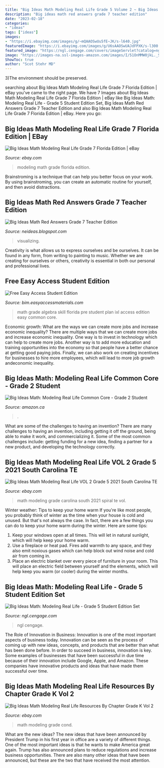 ```yaml
---
title: "Big Ideas Math Modeling Real Life Grade 5 Volume 2 ~ Big Ideas Math Red Answers Grade 7 Teacher Edition"
description: "Big ideas math red answers grade 7 teacher edition"
date: "2023-02-18"
categories:
- "ideas"
tags: ["ideas"]
images:
- "https://i.ebayimg.com/images/g/~mQAAOSwUu5fE~JK/s-l640.jpg"
featuredImage: "https://i.ebayimg.com/images/g/U6sAAOSwUAJdFPXK/s-l300.jpg"
featured_image: "https://ngl.cengage.com/covers/imageServlet?catalog=ngl&amp;epi=155450840317721714810572855281348419736"
image: "https://images-na.ssl-images-amazon.com/images/I/51OnMMW0jkL._SX198_BO1,204,203,200_QL40_ML2_.jpg"
ShowToc: true
author: "Scot Stehr MD"
---
```



3)The environment should be preserved. 

	

		
searching about Big Ideas Math Modeling Real Life Grade 7 Florida Edition | eBay you've came to the right page. We have 7 Images about Big Ideas Math Modeling Real Life Grade 7 Florida Edition | eBay like Big Ideas Math: Modeling Real Life - Grade 5 Student Edition Set, Big Ideas Math Red Answers Grade 7 Teacher Edition and also Big Ideas Math Modeling Real Life Grade 7 Florida Edition | eBay. Here you go:
		
    
## Big Ideas Math Modeling Real Life Grade 7 Florida Edition | EBay

<img loading=lazy src="https://i.ebayimg.com/images/g/U6sAAOSwUAJdFPXK/s-l300.jpg" onerror="this.onerror=null;this.src='https://tse2.mm.bing.net/th?id=OIP.ZjorSfDJjZKLatLtc0QrOgAAAA&amp;pid=15.1';" alt="Big Ideas Math Modeling Real Life Grade 7 Florida Edition | eBay">

_Source: ebay.com_

>modeling math grade florida edition. 

	

Brainstroming is a technique that can help you better focus on your work. By using brainstroming, you can create an automatic routine for yourself, and then avoid distractions.

    
## Big Ideas Math Red Answers Grade 7 Teacher Edition

<img loading=lazy src="https://images-na.ssl-images-amazon.com/images/I/51FKrdKK8jL._SX258_BO1,204,203,200_.jpg" onerror="this.onerror=null;this.src='https://tse1.mm.bing.net/th?id=OIP.bO5ESTYK24ft53kSpTyClAAAAA&amp;pid=15.1';" alt="Big Ideas Math Red Answers Grade 7 Teacher Edition">

_Source: neideas.blogspot.com_

>visualizing. 

	

Creativity is what allows us to express ourselves and be ourselves. It can be found in any form, from writing to painting to music. Whether we are creating for ourselves or others, creativity is essential in both our personal and professional lives.

    
## Free Easy Access Student Edition

<img loading=lazy src="https://www.bigideasmath.com/uploads/images/book_covers/mrl2019/grade8_cc.jpg" onerror="this.onerror=null;this.src='https://tse1.mm.bing.net/th?id=OIP.qKbu-tQkFrTEibhyXs_2lwAAAA&amp;pid=15.1';" alt="Free Easy Access Student Edition">

_Source: bim.easyaccessmaterials.com_

>math grade algebra skill florida pre student plan ixl access edition easy common core. 

	

Economic growth: What are the ways we can create more jobs and increase economic inequality?
There are multiple ways that we can create more jobs and increase economic inequality. One way is to invest in technology which can help to create more jobs. Another way is to add more education and training opportunities into the economy so that people have a better chance at getting good paying jobs. Finally, we can also work on creating incentives for businesses to hire more employees, which will lead to more job growth andeconomic inequality.

    
## Big Ideas Math: Modeling Real Life Common Core - Grade 2 Student

<img loading=lazy src="https://images-na.ssl-images-amazon.com/images/I/51OnMMW0jkL._SX198_BO1,204,203,200_QL40_ML2_.jpg" onerror="this.onerror=null;this.src='https://tse1.mm.bing.net/th?id=OIP.I66InKhPGikKU60FGH7mUQAAAA&amp;pid=15.1';" alt="Big Ideas Math: Modeling Real Life Common Core - Grade 2 Student">

_Source: amazon.ca_

>. 

	

What are some of the challenges to having an invention?
There are many challenges to having an invention, including getting it off the ground, being able to make it work, and commercializing it. Some of the most common challenges include: getting funding for a new idea, finding a partner for a new product, and developing the technology correctly.

    
## Big Ideas Math Modeling Real Life VOL 2 Grade 5 2021 South Carolina TE

<img loading=lazy src="https://i.ebayimg.com/images/g/UG0AAOSwmKdfc2PF/s-l400.jpg" onerror="this.onerror=null;this.src='https://tse1.mm.bing.net/th?id=OIP.QDYqzrcuLsPzHlA8wE0VlwAAAA&amp;pid=15.1';" alt="Big Ideas Math Modeling Real Life VOL 2 Grade 5 2021 South Carolina TE">

_Source: ebay.com_

>math modeling grade carolina south 2021 spiral te vol. 

	

Winter weather: Tips to keep your home warm
If you're like most people, you probably think of winter as the time when your house is cold and unused. But that's not always the case. In fact, there are a few things you can do to keep your home warm during the winter. Here are some tips:
1) Keep your windows open at all times. This will let in natural sunlight, which will help keep your home warm.
2) Use a fireplace or heat pad. Fires add warmth to any space, and they also emit noxious gases which can help block out wind noise and cold air from coming in.
3) Place an electric blanket over every piece of furniture in your room. This will place an electric field between yourself and the elements, which will help keep you warm (or cooler) during the winter months.

    
## Big Ideas Math: Modeling Real Life - Grade 5 Student Edition Set

<img loading=lazy src="https://ngl.cengage.com/covers/imageServlet?catalog=ngl&amp;epi=155450840317721714810572855281348419736" onerror="this.onerror=null;this.src='https://tse1.mm.bing.net/th?id=OIP.ZfHBW6-77zmMHZU_DHGAswAAAA&amp;pid=15.1';" alt="Big Ideas Math: Modeling Real Life - Grade 5 Student Edition Set">

_Source: ngl.cengage.com_

>ngl cengage. 

	

The Role of Innovation in Business:
Innovation is one of the most important aspects of business today. Innovation can be seen as the process of coming up with new ideas, concepts, and products that are better than what has been done before. In order to succeed in business, innovation is key. Some examples of businesses that have been successful in due time because of their innovation include Google, Apple, and Amazon. These companies have innovative products and ideas that have made them successful over time.

    
## Big Ideas Math Modeling Real Life Resources By Chapter Grade K Vol 2

<img loading=lazy src="https://i.ebayimg.com/images/g/~mQAAOSwUu5fE~JK/s-l640.jpg" onerror="this.onerror=null;this.src='https://tse2.mm.bing.net/th?id=OIP.4dLwcrJ0fzB5MzhE1-vluQHaJ4&amp;pid=15.1';" alt="Big Ideas Math Modeling Real Life Resources By Chapter Grade K Vol 2">

_Source: ebay.com_

>math modeling grade cond. 

	

What are the new ideas?
The new ideas that have been announced by President Trump in his first year in office are a variety of different things. One of the most important ideas is that he wants to make America great again. Trump has also announced plans to reduce regulations and increase business opportunities. There are also many other ideas that have been announced, but these are the two that have received the most attention.

